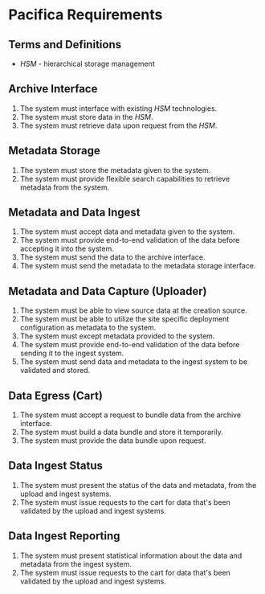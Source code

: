 # Pacifica Requirements

## Terms and Definitions

 * *HSM* - hierarchical storage management

## Archive Interface
 1. The system must interface with existing *HSM* technologies.
 1. The system must store data in the *HSM*.
 1. The system must retrieve data upon request from the *HSM*.

## Metadata Storage
 1. The system must store the metadata given to the system.
 1. The system must provide flexible search capabilities to retrieve
metadata from the system.

## Metadata and Data Ingest
 1. The system must accept data and metadata given to the system.
 1. The system must provide end-to-end validation of the data before
accepting it into the system.
 1. The system must send the data to the archive interface.
 1. The system must send the metadata to the metadata storage
interface.

## Metadata and Data Capture (Uploader)
 1. The system must be able to view source data at the creation
source.
 1. The system must be able to utilize the site specific deployment
configuration as metadata to the system.
 1. The system must except metadata provided to the system.
 1. The system must provide end-to-end validation of the data before
sending it to the ingest system.
 1. The system must send data and metadata to the ingest system to be
validated and stored.

## Data Egress (Cart)
 1. The system must accept a request to bundle data from the archive
interface.
 1. The system must build a data bundle and store it temporarily.
 1. The system must provide the data bundle upon request.

## Data Ingest Status
 1. The system must present the status of the data and metadata,
from the upload and ingest systems.
 1. The system must issue requests to the cart for data that's been
validated by the upload and ingest systems.

## Data Ingest Reporting
 1. The system must present statistical information about the data
and metadata from the ingest system.
 1. The system must issue requests to the cart for data that's been
validated by the upload and ingest systems.

